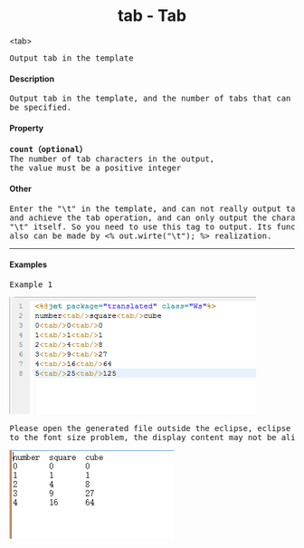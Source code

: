 # <div align="center">tab - Tab</div> #

&lt;tab&gt;
<pre>
Output tab in the template
</pre>

#### Description ####

<pre>
Output tab in the template, and the number of tabs that can 
be specified.
</pre>

#### Property ####

<pre>
<b>count（optional）</b>
The number of tab characters in the output, 
the value must be a positive integer
</pre>

#### Other ####

<pre>
Enter the "\t" in the template, and can not really output tabs 
and achieve the tab operation, and can only output the character 
"\t" itself. So you need to use this tag to output. Its function 
also can be made by &lt;% out.wirte("\t"); %&gt; realization.
</pre>

----------

#### Examples ####

<pre>
Example 1
</pre>

![](image/tab_tag_template1.png)

<pre>
Please open the generated file outside the eclipse, eclipse due 
to the font size problem, the display content may not be aligned.
</pre>
![](image/tab_tag_result1.png)